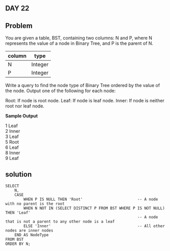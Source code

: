 ## DAY 22

## Problem
You are given a table, BST, containing two columns: N and P, where N represents the value of a node in Binary Tree, and P is the parent of N.

column | type
-------|---------
N      |Integer
P      |Integer

Write a query to find the node type of Binary Tree ordered by the value of the node. Output one of the following for each node:

Root: If node is root node.
Leaf: If node is leaf node.
Inner: If node is neither root nor leaf node.

**Sample Output**

1 Leaf  
2 Inner  
3 Leaf  
5 Root  
6 Leaf  
8 Inner  
9 Leaf  


## solution 
```mysql
SELECT 
    N,
    CASE
        WHEN P IS NULL THEN 'Root'                        -- A node with no parent is the root
        WHEN N NOT IN (SELECT DISTINCT P FROM BST WHERE P IS NOT NULL) THEN 'Leaf' 
                                                          -- A node that is not a parent to any other node is a leaf
        ELSE 'Inner'                                      -- All other nodes are inner nodes
    END AS NodeType
FROM BST
ORDER BY N;
```
